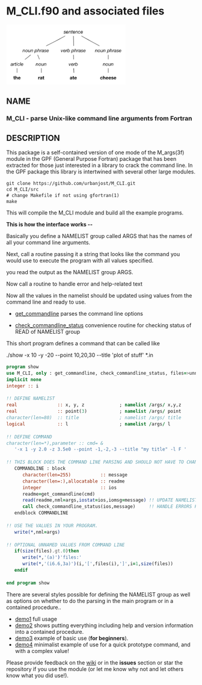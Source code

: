 # M_CLI.f90 and associated files

![parse](images/parse.png)

## NAME

### M_CLI - parse Unix-like command line arguments from Fortran

## DESCRIPTION

This package is a self-contained version of one mode of the M_args(3f)
module in the GPF (General Purpose Fortran) package that has been
extracted for those just interested in a library to crack the command
line. In the GPF package this library is intertwined with several other
large modules.

    git clone https://github.com/urbanjost/M_CLI.git
    cd M_CLI/src
    # change Makefile if not using gfortran(1)
    make

This will compile the M_CLI module and build all the example programs.

**This is how the interface works --**

Basically you define a NAMELIST group called ARGS that has the names of
all your command line arguments.

Next, call a routine passing it a string that looks like the command
you would use to execute the program with all values specified.

you read the output as the NAMELIST group ARGS.

Now call a routine to handle error and help-related text

Now all the values in the namelist should be updated using values from the
command line and ready to use.

- [get_commandline](md/get_commandline.md) parses the command line options

- [check_commandline_status](md/check_commandline_status.md) convenience
  routine for checking status of READ of NAMELIST group

This short program defines a command that can be called like

   ./show -x 10 -y -20 --point 10,20,30 --title 'plot of stuff' *.in

```fortran
program show
use M_CLI, only : get_commandline, check_commandline_status, files=>unnamed
implicit none
integer :: i

!! DEFINE NAMELIST
real               :: x, y, z             ; namelist /args/ x,y,z
real               :: point(3)            ; namelist /args/ point
character(len=80)  :: title               ; namelist /args/ title
logical            :: l                   ; namelist /args/ l

!! DEFINE COMMAND
character(len=*),parameter :: cmd= &
   '-x 1 -y 2.0 -z 3.5e0 --point -1,-2,-3 --title "my title" -l F '

!! THIS BLOCK DOES THE COMMAND LINE PARSING AND SHOULD NOT HAVE TO CHANGE
   COMMANDLINE : block
      character(len=255)           :: message
      character(len=:),allocatable :: readme
      integer                      :: ios
      readme=get_commandline(cmd)
      read(readme,nml=args,iostat=ios,iomsg=message) !! UPDATE NAMELIST VARIABLES
      call check_commandline_status(ios,message)     !! HANDLE ERRORS FROM NAMELIST READ AND --usage
   endblock COMMANDLINE

!! USE THE VALUES IN YOUR PROGRAM.
   write(*,nml=args)

!! OPTIONAL UNNAMED VALUES FROM COMMAND LINE
   if(size(files).gt.0)then
      write(*,'(a)')'files:'
      write(*,'(i6.6,3a)')(i,'[',files(i),']',i=1,size(files))
   endif

end program show
```

There are several styles possible for defining the NAMELIST group as well as
options on whether to do the parsing in the main program or in a contained procedure..

- [demo1](src/PROGRAMS/demo1.f90) full usage 
- [demo2](src/PROGRAMS/demo2.f90) shows putting everything including help and version information into a contained procedure.
- [demo3](src/PROGRAMS/demo3.f90) example of basic use (__for beginners__).
- [demo4](src/PROGRAMS/demo4.f90) minimalist example of use for a quick prototype command, and with a complex value!

Please provide feedback on the [wiki](https://github.com/urbanjost/M_CLI/wiki) or in the __issues__ section or star the
repository if you use the module (or let me know why not and let others know what you did use!).
